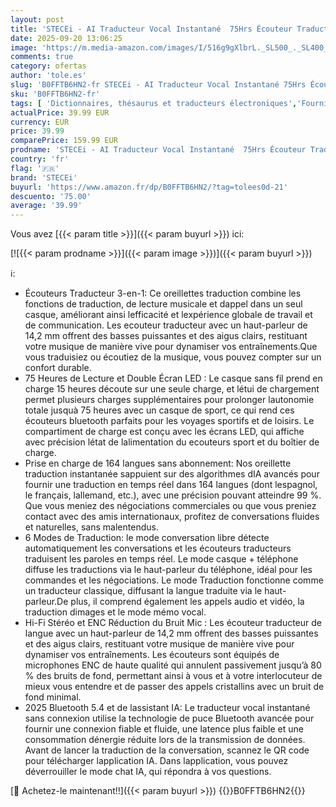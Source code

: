 ```yaml
---
layout: post
title: 'STECEi - AI Traducteur Vocal Instantané  75Hrs Écouteur Traducteur Instantané avec 164 Langues/6 Modes de Traduction  3 en 1 Écouteur AI Traduction Vocale Instantanée pour Affaires/Études'
date: 2025-09-20 13:06:25
image: 'https://m.media-amazon.com/images/I/516g9gXlbrL._SL500_._SL400_.jpg'
comments: true
category: ofertas
author: 'tole.es'
slug: 'B0FFTB6HN2-fr STECEi - AI Traducteur Vocal Instantané 75Hrs Écouteur...'
sku: 'B0FFTB6HN2-fr'
tags: [ 'Dictionnaires, thésaurus et traducteurs électroniques','Fournitures de bureau','Fournitures électroniques','stecei','🇫🇷', ]
actualPrice: 39.99 EUR
currency: EUR
price: 39.99
comparePrice: 159.99 EUR
prodname: 'STECEi - AI Traducteur Vocal Instantané  75Hrs Écouteur Traducteur Instantané avec 164 Langues/6 Modes de Traduction  3 en 1 Écouteur AI Traduction Vocale Instantanée pour Affaires/Études'
country: 'fr'
flag: '🇫🇷'
brand: 'STECEi'
buyurl: 'https://www.amazon.fr/dp/B0FFTB6HN2/?tag=tolees0d-21'
descuento: '75.00'
average: '39.99'
---
```


Vous avez [{{< param title >}}]({{< param buyurl >}}) ici:

[![{{< param prodname >}}]({{< param image >}})]({{< param buyurl >}})

ℹ️:

- Écouteurs Traducteur 3-en-1: Ce oreillettes traduction combine les fonctions de traduction, de lecture musicale et dappel dans un seul casque, améliorant ainsi lefficacité et lexpérience globale de travail et de communication. Les ecouteur traducteur avec un haut-parleur de 14,2 mm offrent des basses puissantes et des aigus clairs, restituant votre musique de manière vive pour dynamiser vos entraînements.Que vous traduisiez ou écoutiez de la musique, vous pouvez compter sur un confort durable.
- 75 Heures de Lecture et Double Écran LED : Le casque sans fil prend en charge 15 heures découte sur une seule charge, et létui de chargement permet plusieurs charges supplémentaires pour prolonger lautonomie totale jusquà 75 heures avec un casque de sport, ce qui rend ces écouteurs bluetooth parfaits pour les voyages sportifs et de loisirs. Le compartiment de charge est conçu avec les écrans LED, qui affiche avec précision létat de lalimentation du ecouteurs sport et du boîtier de charge.
- Prise en charge de 164 langues sans abonnement: Nos oreillette traduction instantanée sappuient sur des algorithmes dIA avancés pour fournir une traduction en temps réel dans 164 langues (dont lespagnol, le français, lallemand, etc.), avec une précision pouvant atteindre 99 %. Que vous meniez des négociations commerciales ou que vous preniez contact avec des amis internationaux, profitez de conversations fluides et naturelles, sans malentendus.
- 6 Modes de Traduction: le mode conversation libre détecte automatiquement les conversations et les écouteurs traducteurs traduisent les paroles en temps réel. Le mode casque + téléphone diffuse les traductions via le haut-parleur du téléphone, idéal pour les commandes et les négociations. Le mode Traduction fonctionne comme un traducteur classique, diffusant la langue traduite via le haut-parleur.De plus, il comprend également les appels audio et vidéo, la traduction dimages et le mode mémo vocal.
- Hi-Fi Stéréo et ENC Réduction du Bruit Mic : Les écouteur traducteur de langue avec un haut-parleur de 14,2 mm offrent des basses puissantes et des aigus clairs, restituant votre musique de manière vive pour dynamiser vos entraînements. Les écouteurs sont équipés de microphones ENC de haute qualité qui annulent passivement jusqu’à 80 % des bruits de fond, permettant ainsi à vous et à votre interlocuteur de mieux vous entendre et de passer des appels cristallins avec un bruit de fond minimal.
- 2025 Bluetooth 5.4 et de lassistant IA: Le traducteur vocal instantané sans connexion utilise la technologie de puce Bluetooth avancée pour fournir une connexion fiable et fluide, une latence plus faible et une consommation dénergie réduite lors de la transmission de données. Avant de lancer la traduction de la conversation, scannez le QR code pour télécharger lapplication IA. Dans lapplication, vous pouvez déverrouiller le mode chat IA, qui répondra à vos questions.

[🛒 Achetez-le maintenant!!]({{< param buyurl >}})
{{<world>}}B0FFTB6HN2{{</world>}}

